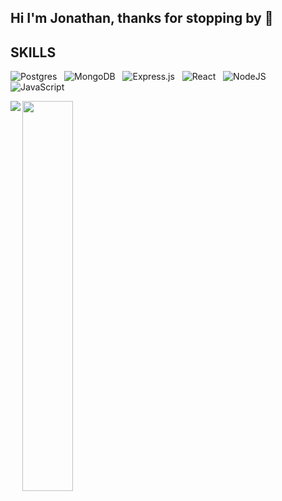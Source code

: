 ## Hi I'm Jonathan, thanks for stopping by 👋

## SKILLS
![Postgres](https://img.shields.io/badge/postgres-%23316192.svg?style=for-the-badge&logo=postgresql&logoColor=white) &nbsp;
![MongoDB](https://img.shields.io/badge/MongoDB-%234ea94b.svg?style=for-the-badge&logo=mongodb&logoColor=white) &nbsp;
![Express.js](https://img.shields.io/badge/express.js-%23404d59.svg?style=for-the-badge&logo=express&logoColor=%2361DAFB) &nbsp;
![React](https://img.shields.io/badge/react-%2320232a.svg?style=for-the-badge&logo=react&logoColor=%2361DAFB) &nbsp;
![NodeJS](https://img.shields.io/badge/node.js-6DA55F?style=for-the-badge&logo=node.js&logoColor=white) &nbsp;
![JavaScript](https://img.shields.io/badge/javascript-%23323330.svg?style=for-the-badge&logo=javascript&logoColor=%23F7DF1E) &nbsp;


<img align="left" src="https://github-readme-stats.vercel.app/api?username=jmchiang1&show_icons=true&theme=radical" />

<!-- <img align="left" width="40%" src="https://github-readme-stats.vercel.app/api/top-langs/?username=jmchiang1&layout=compact" /> -->

<img align="left" width="40%" src="https://github-readme-stats.vercel.app/api/top-langs/?username=jmchiang1" />
